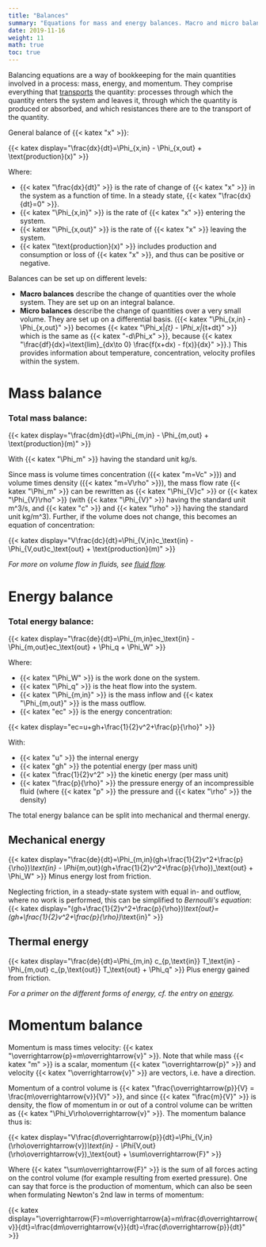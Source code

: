 ```yaml
---
title: "Balances"
summary: "Equations for mass and energy balances. Macro and micro balances."
date: 2019-11-16
weight: 11
math: true
toc: true
---
```


Balancing equations are a way of bookkeeping for the main quantities involved in a process: mass, energy, and momentum. They comprise everything that [transports](/docs/nuctec/transport/) the quantity: processes through which the quantity enters the system and leaves it, through which the quantity is produced or absorbed, and which resistances there are to the transport of the quantity.

General balance of {{< katex "x" >}}:

{{< katex display="\frac{dx}{dt}=\Phi_{x,in} - \Phi_{x,out} + \text{production}(x)" >}}

Where:

* {{< katex "\frac{dx}{dt}" >}} is the rate of change of {{< katex "x" >}} in the system as a function of time. In a steady state, {{< katex "\frac{dx}{dt}=0" >}}.
* {{< katex "\Phi_{x,in}" >}} is the rate of {{< katex "x" >}} entering the system.
* {{< katex "\Phi_{x,out}" >}} is the rate of {{< katex "x" >}} leaving the system.
* {{< katex "\text{production}(x)" >}} includes production and consumption or loss of {{< katex "x" >}}, and thus can be positive or negative.

Balances can be set up on different levels:

* **Macro balances** describe the change of quantities over the whole system. They are set up on an integral balance.
* **Micro balances** describe the change of quantities over a very small volume. They are set up on a differential basis. ({{< katex "\Phi_{x,in} - \Phi_{x,out}" >}} becomes {{< katex "\Phi_x|_{t} - \Phi_x|_{t+dt}" >}} which is the same as {{< katex "-d\Phi_x" >}}, because {{< katex "\frac{df}{dx}=\text{lim}_{dx\to 0} \frac{f(x+dx) - f(x)}{dx}" >}}.)
This provides information about temperature, concentration, velocity profiles within the system.

# Mass balance

### Total mass balance:

{{< katex display="\frac{dm}{dt}=\Phi_{m,in} - \Phi_{m,out} + \text{production}(m)" >}}

With {{< katex "\Phi_m" >}} having the standard unit kg/s.

Since mass is volume times concentration ({{< katex "m=Vc" >}}) and volume times density ({{< katex "m=V\rho" >}}), the mass flow rate {{< katex "\Phi_m" >}} can be rewritten as {{< katex "\Phi_{V}c" >}} or {{< katex "\Phi_{V}\rho" >}} (with {{< katex "\Phi_{V}" >}} having the standard unit m^3/s, and {{< katex "c" >}} and {{< katex "\rho" >}} having the standard unit kg/m^3). Further, if the volume does not change, this becomes an equation of concentration:

{{< katex display="V\frac{dc}{dt}=\Phi_{V,in}c_\text{in} - \Phi_{V,out}c_\text{out} + \text{production}(m)" >}}

_For more on volume flow in fluids, see [fluid flow](/docs/nuctec/fluid-flow)._

# Energy balance

### Total energy balance:

{{< katex display="\frac{de}{dt}=\Phi_{m,in}ec_\text{in} - \Phi_{m,out}ec_\text{out} + \Phi_q + \Phi_W" >}}

Where:

* {{< katex "\Phi_W" >}} is the work done on the system.
* {{< katex "\Phi_q" >}} is the heat flow into the system.
* {{< katex "\Phi_{m,in}" >}} is the mass inflow and {{< katex "\Phi_{m,out}" >}} is the mass outflow.
* {{< katex "ec" >}} is the energy concentration:

{{< katex display="ec=u+gh+\frac{1}{2}v^2+\frac{p}{\rho}" >}}

With:

* {{< katex "u" >}} the internal energy
* {{< katex "gh" >}} the potential energy (per mass unit)
* {{< katex "\frac{1}{2}v^2" >}} the kinetic energy (per mass unit)
* {{< katex "\frac{p}{\rho}" >}} the pressure energy of an incompressible fluid (where {{< katex "p" >}} the pressure and {{< katex "\rho" >}} the density)

The total energy balance can be split into mechanical and thermal energy.

## Mechanical energy

{{< katex display="\frac{de}{dt}=\Phi_{m,in}(gh+\frac{1}{2}v^2+\frac{p}{\rho})_\text{in} - \Phi_{m,out}(gh+\frac{1}{2}v^2+\frac{p}{\rho})_\text{out} + \Phi_W" >}}
Minus energy lost from friction.

Neglecting friction, in a steady-state system with equal in- and outflow, where no work is performed, this can be simplified to _Bernoulli's equation_:
{{< katex display="(gh+\frac{1}{2}v^2+\frac{p}{\rho})_\text{out}=(gh+\frac{1}{2}v^2+\frac{p}{\rho})_\text{in}" >}}

## Thermal energy

{{< katex display="\frac{de}{dt}=\Phi_{m,in} c_{p,\text{in}} T_\text{in} - \Phi_{m,out} c_{p,\text{out}} T_\text{out} + \Phi_q" >}}
Plus energy gained from friction.

_For a primer on the different forms of energy, cf. the entry on [energy](/docs/nuctec/energy/)._

# Momentum balance

Momentum is mass times velocity: {{< katex "\overrightarrow{p}=m\overrightarrow{v}" >}}. Note that while mass {{< katex "m" >}} is a scalar, momentum {{< katex "\overrightarrow{p}" >}} and velocity {{< katex "\overrightarrow{v}" >}} are vectors, i.e. have a direction.

Momentum of a control volume is {{< katex "\frac{\overrightarrow{p}}{V} = \frac{m\overrightarrow{v}}{V}" >}}, and since {{< katex "\frac{m}{V}" >}} is density, the flow of momentum in or out of a control volume can be written as {{< katex "\Phi_V\rho\overrightarrow{v}" >}}. The momentum balance thus is:

{{< katex display="V\frac{d\overrightarrow{p}}{dt}=\Phi_{V,in}(\rho\overrightarrow{v})_\text{in} - \Phi_{V,out}(\rho\overrightarrow{v})_\text{out} + \sum\overrightarrow{F}" >}}

Where {{< katex "\sum\overrightarrow{F}" >}} is the sum of all forces acting on the control volume (for example resulting from exerted pressure). One can say that force is the production of momentum, which can also be seen when formulating Newton's 2nd law in terms of momentum:

{{< katex display="\overrightarrow{F}=m\overrightarrow{a}=m\frac{d\overrightarrow{v}}{dt}=\frac{dm\overrightarrow{v}}{dt}=\frac{d\overrightarrow{p}}{dt}" >}}
